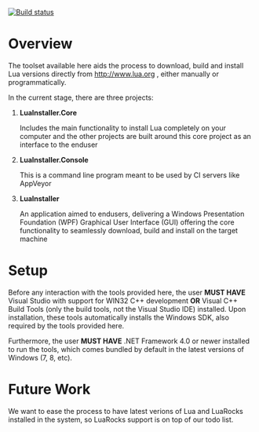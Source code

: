 [![Build status](https://ci.appveyor.com/api/projects/status/4ap2v3ybhac9c3lh/branch/master?svg=true)](https://ci.appveyor.com/project/luau-project/luainstaller/branch/master)

# Overview

The toolset available here aids the process to download, build and install Lua versions directly from http://www.lua.org , either manually or programmatically.

In the current stage, there are three projects:

1. **LuaInstaller.Core**

    Includes the main functionality to install Lua completely on your computer and the other projects are
    built around this core project as an interface to the enduser

2. **LuaInstaller.Console**

    This is a command line program meant to be used by CI servers like AppVeyor

3. **LuaInstaller**

    An application aimed to endusers, delivering a Windows Presentation Foundation (WPF) Graphical User Interface (GUI)
    offering the core functionality to seamlessly download, build and install on the target machine

# Setup

Before any interaction with the tools provided here, the user **MUST HAVE** Visual Studio with support for WIN32 C++ development **OR** Visual C++ Build Tools (only the build tools, not the Visual Studio IDE) installed. Upon installation, these tools automatically installs the Windows SDK, also required by the tools provided here.

Furthermore, the user **MUST HAVE** .NET Framework 4.0 or newer installed to run the tools, which comes bundled by default in the latest versions of Windows (7, 8, etc).

# Future Work

We want to ease the process to have latest verions of Lua and LuaRocks installed in the system, so LuaRocks support is on top of our todo list.